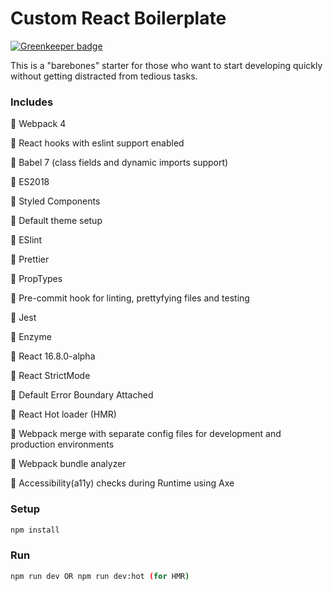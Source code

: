 # Custom React Boilerplate

[![Greenkeeper badge](https://badges.greenkeeper.io/pitops/react-custom-boilerplate.svg)](https://greenkeeper.io/)

This is a "barebones" starter for those who want to start developing quickly without getting distracted from tedious tasks.

### Includes

💛 Webpack 4

💛 React hooks with eslint support enabled

💛 Babel 7 (class fields and dynamic imports support)

💛 ES2018

💛 Styled Components

💛 Default theme setup

💛 ESlint

💛 Prettier

💛 PropTypes

💛 Pre-commit hook for linting, prettyfying files and testing

💛 Jest

💛 Enzyme

💛 React 16.8.0-alpha

💛 React StrictMode

💛 Default Error Boundary Attached

💛 React Hot loader (HMR)

💛 Webpack merge with separate config files for development and production environments

💛 Webpack bundle analyzer

💛 Accessibility(a11y) checks during Runtime using Axe

### Setup

```bash
npm install
```

### Run

```bash
npm run dev OR npm run dev:hot (for HMR)
```
